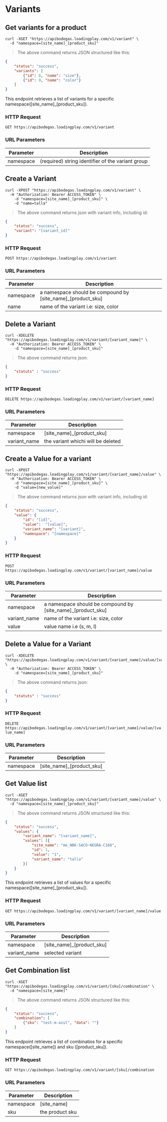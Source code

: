 # Variants

## Get variants for a product

```shell
curl -XGET "https://apibodegas.loadingplay.com/v1/variant" \
  -d "namespace=[site_name]_[product_sku]"
```

> The above command returns JSON structured like this:

```json
{
    "status": "success",
    "variants": [
        {"id": 8, "name": "size"},
        {"id": 9, "name": "color"}
    ]
}
```

This endpoint retrieves a list of variants for a specific namespace([site\_name]\_[product\_sku]).

### HTTP Request

`GET https://apibodegas.loadingplay.com/v1/variant`

### URL Parameters

Parameter | Description
--------- | -----------
namespace | (required) string identifier of the variant group

## Create a Variant

```shell
curl -XPOST "https://apibodegas.loadingplay.com/v1/variant" \
  -H "Authorization: Bearer ACCESS_TOKEN" \
    -d "namespace=[site_name]_[product_sku]" \
    -d "name=talla"
```

> The above command returns json with variant info, including id:

```json
{
    "status": "success",
    "variant": "[variant_id]"
}
```

### HTTP Request

`POST https://apibodegas.loadingplay.com/v1/variant`

### URL Parameters

Parameter | Description
--------- | -----------
namespace | a namespace should be compound by [site\_name]\_[product\_sku]
name | name of the variant i.e: size, color

## Delete a Variant
```shell
curl -XDELETE "https://apibodegas.loadingplay.com/v1/variant/[variant_name]" \
  -H "Authorization: Bearer ACCESS_TOKEN" \
    -d "namespace=[site_name]_[product_sku]"
```

> The above command returns json:

```json
{
    "statuts" : "success"
}
```

### HTTP Request

`DELETE https://apibodegas.loadingplay.com/v1/variant/[variant_name]`

### URL Parameters

Parameter | Description
--------- | -----------
namespace | [site\_name]\_[product\_sku]
variant_name | the variant whichi will be deleted

## Create a Value for a variant

```shell
curl -XPOST "https://apibodegas.loadingplay.com/v1/variant/[variant_name]/value" \
  -H "Authorization: Bearer ACCESS_TOKEN" \
    -d "namespace=[site_name]_[product_sku]" \
    -d "value=[new_value]"
```

> The above command returns json with variant info, including id:

```json
{
    "status": "success",
    "value": {
        "id": "[id]",
        "value":  "[value]",
        "variant_name": "[variant]",
        "namespace": "[namespace]"
    }
}
```

### HTTP Request

`POST https://apibodegas.loadingplay.com/v1/variant/[variant_name]/value`

### URL Parameters

Parameter | Description
--------- | -----------
namespace | a namespace should be compound by [site\_name]\_[product\_sku]
variant_name | name of the variant i.e: size, color
value | value name i.e (s, m, l)

## Delete a Value for a Variant
```shell
curl -XDELETE "https://apibodegas.loadingplay.com/v1/variant/[variant_name]/value/[value_name]" \
  -H "Authorization: Bearer ACCESS_TOKEN" \
    -d "namespace=[site_name]_[product_sku]"
```

> The above command returns json:

```json
{
    "statuts" : "success"
}
```

### HTTP Request

`DELETE https://apibodegas.loadingplay.com/v1/variant/[variant_name]/value/[value_name]`

### URL Parameters

Parameter | Description
--------- | -----------
namespace | [site\_name]\_[product\_sku]


## Get Value list

```shell
curl -XGET "https://apibodegas.loadingplay.com/v1/variant/[variant_name]/value" \
  -d "namespace=[site_name]_[product_sku]"
```

> The above command returns JSON structured like this:

```json
{
    "status": "success",
    "values": {
        "variant_name": "[variant_name]",
        "values": [{
            "site_name": "me_NBK-SACO-NEGRA-C168",
            "id": 1,
            "value": "1",
            "variant_name": "talla"
        }]
    }
}
```

This endpoint retrieves a list of values for a specific namespace([site\_name]\_[product\_sku]).

### HTTP Request

`GET https://apibodegas.loadingplay.com/v1/variant/[variant_name]/value`

### URL Parameters

Parameter | Description
--------- | -----------
namespace | [site\_name]\_[product\_sku]
variant_name | selected variant

## Get Combination list

```shell
curl -XGET "https://apibodegas.loadingplay.com/v1/variant/[sku]/combination" \
  -d "namespace=[site_name]"
```

> The above command returns JSON structured like this:

```json
{
    "status": "success",
    "combination": [
        {"sku": "test-m-azul", "data": ""}
    ]
}
```

This endpoint retrieves a list of combinatios for a specific namespace([site\_name]) and
sku ([product\_sku]).

### HTTP Request

`GET https://apibodegas.loadingplay.com/v1/variant/[sku]/combination`

### URL Parameters

Parameter | Description
--------- | -----------
namespace | [site\_name]
sku | the product sku
